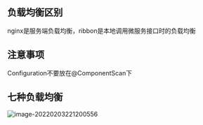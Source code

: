 ## 负载均衡区别

nginx是服务端负载均衡，ribbon是本地调用微服务接口时的负载均衡

## 注意事项

Configuration不要放在@ComponentScan下

## 七种负载均衡

![image-20220203221200556](E:\学习笔记\typora\img\image-20220203221200556.png)
